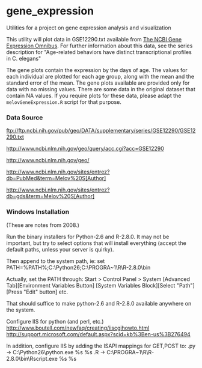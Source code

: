 # gene_expression

Utilities for a project on gene expression analysis and visualization

This utility will plot data in GSE12290.txt available from 
[The NCBI Gene Expression Omnibus](http://www.ncbi.nlm.nih.gov/geo/).
For further information about this data, see the series description for
"Age-related behaviors have distinct transcriptional profiles in C. elegans"

The gene plots contain the expression by the days of age.
The values for each individual are plotted for each age group, along with the
mean and the standard error of the mean.  The gene plots available are
provided only for data with no missing values.  There are some data in the
original dataset that contain NA values.  If you require plots for these data,
please adapt the `melovGeneExpression.R` script for that purpose.


### Data Source

ftp://ftp.ncbi.nih.gov/pub/geo/DATA/supplementary/series/GSE12290/GSE12290.txt

http://www.ncbi.nlm.nih.gov/geo/query/acc.cgi?acc=GSE12290

http://www.ncbi.nlm.nih.gov/geo/

http://www.ncbi.nlm.nih.gov/sites/entrez?db=PubMed&term=Melov%20S[Author]

http://www.ncbi.nlm.nih.gov/sites/entrez?db=gds&term=Melov%20S[Author]

### Windows Installation

(These are notes from 2008.)

Run the binary installers for Python-2.6 and R-2.8.0.  It may not be important,
but try to select options that will install everything (accept the default paths,
unless your server is quirky).

Then append to the system path, ie:
set PATH=%PATH%;C:\Python26;C:\PROGRA~1\R\R-2.8.0\bin

Actually, set the PATH through:
Start > Control Panel > System
[Advanced Tab][Environment Variables Button]
[System Variables Block][Select "Path"][Press "Edit" button] etc.

That should suffice to make python-2.6 and R-2.8.0 available anywhere on the system.

Configure IIS for python (and perl, etc.)
http://www.boutell.com/newfaq/creating/iiscgihowto.html
http://support.microsoft.com/default.aspx?scid=kb%3Ben-us%3B276494

In addition, configure IIS by adding the ISAPI mappings for GET,POST to:
.py -> C:\Python26\python.exe %s %s
.R -> C:\PROGRA~1\R\R-2.8.0\bin\Rscript.exe %s %s

